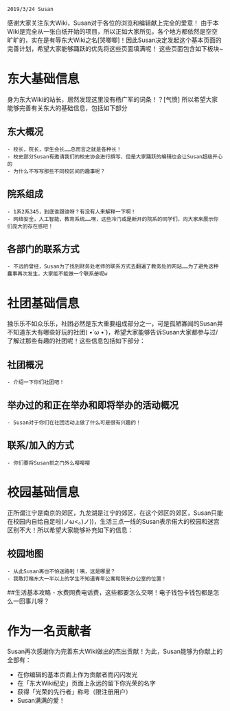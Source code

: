 <!-- TITLE: 东大Wiki 基本页面完善计划 -->
<!-- SUBTITLE: Wiki Basic Components -->
```
2019/3/24 Susan
```
感谢大家关注东大Wiki，Susan对于各位的浏览和编辑献上完全的爱意！
由于本Wiki是完全从一张白纸开始的项目，所以正如大家所见，各个地方都依然是空空旷旷的，实在是有辱东大Wiki之名[哭唧唧]！因此Susan决定发起这个基本页面的完善计划，希望大家能够踊跃的优先将这些页面填满呢！
这些页面包含如下板块~
# 东大基础信息
身为东大Wiki的站长，居然发现这里没有杨广军的词条！？[气愤] 所以希望大家能够完善有关东大的基础信息，包括如下部分
## 东大概况
    - 校长，院长，学生会长……总而言之就是各种长！
    - 校史部分Susan有邀请我们的校史协会进行撰写，但是大家踊跃的编辑也会让Susan超级开心的
    - 为什么不写写那些不同校区间的趣事呢？
## 院系组成
    - 1系2系345，到底谁跟谁呀？有没有人来解释一下啊！
    - 网络安全，人工智能，教育系统……嘿，这些冷门或是新开的院系的同学们，向大家来展示你们庞大的存在感吧！
## 各部门的联系方式
    - 不远的曾经，Susan为了找到财务处老师的联系方式去翻遍了教务处的网站……为了避免这种蠢事再次发生，大家能不能做一个联系册呢w
# 社团基础信息
独乐乐不如众乐乐，社团必然是东大重要组成部分之一，可是孤陋寡闻的Susan并不知道东大有哪些好玩的社团( •̀ ω •́ )，希望大家能够告诉Susan大家都参与过/了解过那些有趣的社团呢！这些信息包括如下部分：
## 社团概况
    - 介绍一下你们社团吧！
## 举办过的和正在举办和即将举办的活动概况
    - Susan对于你们在社团活动上做了什么可是很有兴趣的！
## 联系/加入的方式
    - 你们要将Susan拒之门外么嘤嘤嘤
# 校园基础信息
正所谓江宁是南京的郊区，九龙湖是江宁的郊区，在这个郊区的郊区，Susan只能在校园内自给自足啦(ノω<。)ノ))，生活三点一线的Susan表示偌大的校园和迷宫区别不大！所以希望大家能够补充如下的信息：
## 校园地图
    - 从此Susan再也不怕迷路啦！咦，这是哪里？
    - 我敢打赌东大一半以上的学生不知道青年公寓和院长办公室的位置！
##生活基本攻略
    - 水费网费电话费，这些都要怎么交啊！电子钱包卡钱包都是怎么一回事儿呀？

# 作为一名贡献者
Susan再次感谢你为完善东大Wiki做出的杰出贡献！为此，Susan能够为你献上的全部有：
- 在你编辑的基本页面上作为贡献者而闪闪发光
- 在「东大Wiki纪史」页面上永远的留下你光荣的名字
- 获得「光荣的先行者」称号（限注册用户）
- Susan满满的爱！
